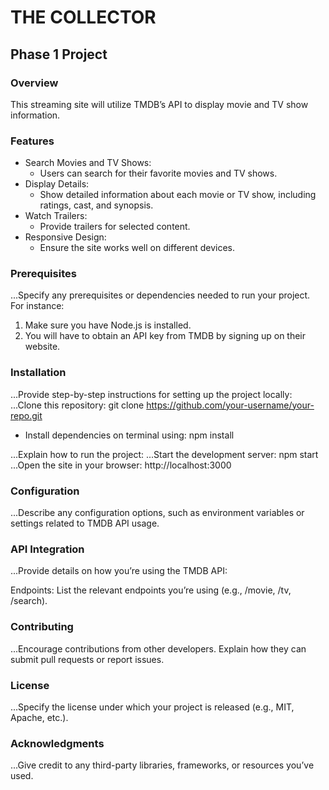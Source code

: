 # THE COLLECTOR

## Phase 1 Project

### Overview

This streaming site will utilize TMDB’s API to display movie and TV show information.

### Features

* Search Movies and TV Shows: 
  * Users can search for their favorite movies and TV shows.
* Display Details: 
  * Show detailed information about each movie or TV show, including ratings, cast, and synopsis.
* Watch Trailers: 
  * Provide trailers for selected content.
* Responsive Design: 
  * Ensure the site works well on different devices.

### Prerequisites

...Specify any prerequisites or dependencies needed to run your project. For instance:

1. Make sure you have Node.js is installed.
2. You will have to obtain an API key from TMDB by signing up on
their website.

### Installation

...Provide step-by-step instructions for setting up the project locally:
...Clone this repository: git clone https://github.com/your-username/your-repo.git

* Install dependencies on terminal using: npm install

...Explain how to run the project:
...Start the development server: npm start
...Open the site in your browser: http://localhost:3000

### Configuration

...Describe any configuration options, such as environment variables or settings related to TMDB API usage.

### API Integration

...Provide details on how you’re using the TMDB API:

Endpoints: List the relevant endpoints you’re using (e.g., /movie, /tv, /search).

### Contributing

...Encourage contributions from other developers. Explain how they can submit pull requests or report issues.

### License

...Specify the license under which your project is released (e.g., MIT, Apache, etc.).

### Acknowledgments

...Give credit to any third-party libraries, frameworks, or resources you’ve used.